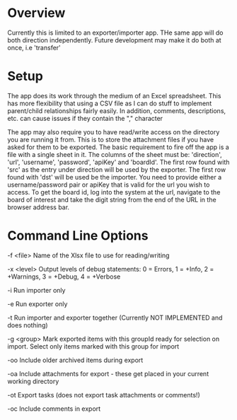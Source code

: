 # Overview

Currently this is limited to an exporter/importer app. THe same app will do both direction independently. Future development may make it do both at once, i.e 'transfer'

# Setup

The app does its work through the medium of an Excel spreadsheet. This has more flexibility that using a CSV file as I can do stuff to implement parent/child relationships fairly easily. In addition, comments, descriptions, etc. can cause issues if they contain the "," character

The app may also require you to have read/write access on the directory you are running it from. This is to store the attachment files if you have asked for them to be exported.
The basic requirement to fire off the app is a file with a single sheet in it. The columns of the sheet must be: 'direction', 'url', 'username', 'password', 'apiKey' and 'boardId'. The first row found with 'src' as the entry under direction will be used by the exporter. The first row found with 'dst' will be used be the importer.
You need to provide either a username/password pair or apiKey that is valid for the url you wish to access. To get the board id, log into the system at the url, navigate to the board of interest and take the digit string from the end of the URL in the browser address bar.

# Command Line Options

 -f \<file\>    Name of the Xlsx file to use for reading/writing
 
 -x \<level\>   Output levels of debug statements: 0 = Errors, 1 = +Info, 2 = +Warnings, 3 = +Debug, 4 = +Verbose
 
 -i           Run importer only
 
 -e           Run exporter only
 
 -t           Run importer and exporter together (Currently NOT IMPLEMENTED and does nothing)
 
 -g \<group\>   Mark exported items with this groupId ready for selection on import. Select only items marked with this group for import
 
 -oo          Include older archived items during export
 
 -oa          Include attachments for export - these get placed in your current working directory
 
 -ot          Export tasks (does not export task attachments or comments!)
 
 -oc          Include comments in export
 
